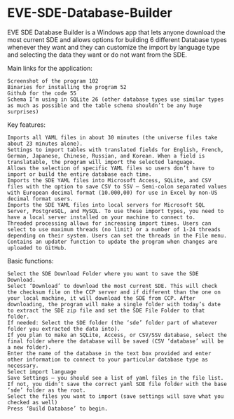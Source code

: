 # EVE-SDE-Database-Builder
EVE SDE Database Builder is a Windows app that lets anyone download the most current SDE and allows options for building 6 different Database types whenever they want and they can customize the import by language type and selecting the data they want or do not want from the SDE.

Main links for the application:

    Screenshot of the program 102
    Binaries for installing the program 52
    Github for the code 55
    Schema I’m using in SQLite 26 (other database types use similar types as much as possible and the table schema shouldn’t be any huge surprises)

Key features:

    Imports all YAML files in about 30 minutes (the universe files take about 23 minutes alone).
    Settings to import tables with translated fields for English, French, German, Japanese, Chinese, Russian, and Korean. When a field is translatable, the program will import the selected language.
    Allows the selection of specific YAML files so users don’t have to import or build the entire database each time.
    Imports the SDE YAML files into Microsoft Access, SQLite, and CSV files with the option to save CSV to SSV – Semi-colon separated values with European decimal format (10.000,00) for use in Excel by non-US decimal format users.
    Imports the SDE YAML files into local servers for Microsoft SQL Server, PostgreSQL, and MySQL. To use these import types, you need to have a local server installed on your machine to connect to.
    Threaded processing allows for increasing import times. Users can select to use maximum threads (no limit) or a number of 1-24 threads depending on their system. Users can set the threads in the File menu.
    Contains an updater function to update the program when changes are uploaded to GitHub.

Basic functions:

    Select the SDE Download Folder where you want to save the SDE Download.
    Select ‘Download’ to download the most current SDE. This will check the checksum file on the CCP server and if different than the one on your local machine, it will download the SDE from CCP. After downloading, the program will make a single folder with today’s date to extract the SDE zip file and set the SDE File Folder to that folder.
    If needed: Select the SDE folder (the ‘sde’ folder part of whatever folder you extracted the data into).
    If you plan to make an SQLite, Access, or CSV/SSV database, select the final folder where the database will be saved (CSV ‘database’ will be a new folder).
    Enter the name of the database in the text box provided and enter other information to connect to your particular database type as necessary.
    Select import language
    Save Settings – you should see a list of yaml files in the file list. If not, you didn’t save the correct yaml SDE file folder with the base ‘sde’ folder as the root.
    Select the files you want to import (save settings will save what you checked as well)
    Press ‘Build Database’ to begin.

